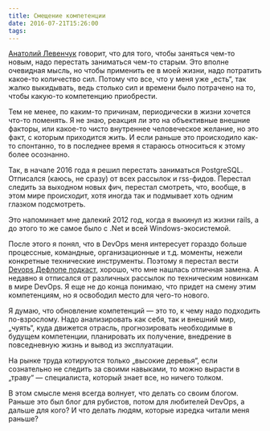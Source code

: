 ```yaml
---
title: Смещение компетенции
date: 2016-07-21T15:26:00
tags:
---
```


[Анатолий Левенчук](http://ailev.livejournal.com/) говорит, что для того, чтобы заняться чем-то новым, надо перестать
заниматься чем-то старым. Это вполне очевидная мысль, но чтобы применить ее в моей жизни, надо потратить какое-то
количество сил. Потому что все, что у меня уже „есть“, так жалко выкидывать, ведь столько сил и времени было потрачено
на то, чтобы какую-то компетенцию приобрести.

<!--more-->

Тем не менее, по каким-то причинам, периодически в жизни хочется что-то поменять. Я не знаю, реакция ли это на
объективные внешние факторы, или какое-то чисто внутреннее человеческое желание, но это факт, с которым приходится жить.
И если раньше это происходило как-то спонтанно, то в последнее время я стараюсь относиться к этому более осознанно.

Так, в начале 2016 года я решил перестать заниматься PostgreSQL. Отписался (каюсь, не сразу) от всех рассылок и
rss-фидов. Перестал следить за выходном новых фич, перестал смотреть, что, вообще, в этом мире происходит, хотя иногда
так и подмывает хоть одним глазком подсмотреть.

Это напоминает мне далекий 2012 год, когда я выкинул из жизни rails, а до этого то же самое было с .Net и всей
Windows-экосистемой.

После этого я понял, что в DevOps меня интересует гораздо больше процессные, командные, организационные и т.д. моменты,
нежели конкретные технические инструменты. Поэтому я перестал вести [Devops Дефлопе подкаст](http://devopsdeflope.ru/),
хорошо, что мне нашлась отличная замена. А недавно я отписался от различных рассылок по техническим новинкам в мире
DevOps. Я еще не до конца понимаю, что придет на смену этим компетенциям, но я освободил место для чего-то нового.

Я думаю, что обновление компетенций — это то, к чему надо подходить по-взрослому. Надо анализировать как себя, так и
внешний мир, „чуять“, куда движется отрасль, прогнозировать необходимые в будущем компетенции, планировать их получение,
внедрение в повседневную жизнь и вывод из эксплуатации.

На рынке труда котируются только „высокие деревья“, если сознательно не следить за своими навыками, то можно вырасти в
„траву“ — специалиста, который знает все, но ничего толком.

В этом смысле меня всегда волнует, что делать со своим блогом. Раньше это был блог для рубистов, потом для любителей
DevOps, а дальше для кого? И что делать людям, которые изредка читали меня раньше?
